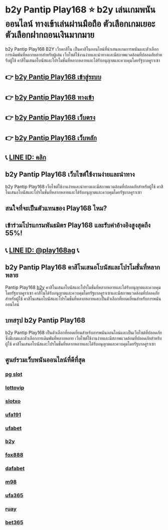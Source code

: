 
# b2y Pantip Play168 ⭐ b2y เล่นเกมพนันออนไลน์ ทางเข้าเล่นผ่านมือถือ ตัวเลือกเกมเยอะ ตัวเลือกฝากถอนเงินมากมาย

b2y Pantip Play168 B2Y เว็บคาสิโน เป็นคาสิโนออนไลน์ที่นําเสนอเกมการพนันและตัวเลือกการเดิมพันที่หลากหลายสําหรับผู้เล่น เว็บไซต์ใช้งานง่ายและนําทางและมีสภาพแวดล้อมที่ปลอดภัยสําหรับผู้ใช้ คาสิโนเสนอโบนัสและโปรโมชั่นที่หลากหลายและได้รับอนุญาตและควบคุมโดยรัฐบาลคูราเซา

## 👉 [b2y Pantip Play168 เข้าสู่ระบบ](https://bit.ly/3TCj9rY)
## 👉 [b2y Pantip Play168 ทางเข้า](https://bit.ly/3TCj9rY)
## 👉 [b2y Pantip Play168 เว็บตรง](https://bit.ly/3TCj9rY)
## 👉 [b2y Pantip Play168 เว็บหลัก](https://bit.ly/3TCj9rY)
## 📞 [LINE ID: คลิก](https://line.me/R/ti/p/@342mcrfd)

## b2y Pantip Play168 เว็บไซต์ใช้งานง่ายและนําทาง
b2y Pantip Play168 เว็บไซต์ใช้งานง่ายและนําทางและมีสภาพแวดล้อมที่ปลอดภัยสําหรับผู้ใช้ คาสิโนเสนอโบนัสและโปรโมชั่นที่หลากหลายและได้รับอนุญาตและควบคุมโดยรัฐบาลคูราเซา

## สนใจที่จะเป็นตัวแทนของ Play168 ไหม?
## เข้าร่วมโปรแกรมพันธมิตร Play168 และรับค่าอ้างอิงสูงสุดถึง 55%!
## 📞 [LINE ID: @play168ag](https://bit.ly/3RSGiFl) 📞

## b2y Pantip Play168 คาสิโนเสนอโบนัสและโปรโมชั่นที่หลากหลาย
Pantip Play168 [b2y](https://atom.io/packages/b2y) คาสิโนเสนอโบนัสและโปรโมชั่นที่หลากหลายและได้รับอนุญาตและควบคุมโดยรัฐบาลคูราเซา
คาสิโนได้รับอนุญาตและควบคุมโดยรัฐบาลคูราเซาและมีสภาพแวดล้อมที่ปลอดภัยสําหรับผู้ใช้ คาสิโนเสนอโบนัสและโปรโมชั่นที่หลากหลายและเป็นตัวเลือกที่ยอดเยี่ยมสําหรับการพนันออนไลน์

## บทสรุป b2y Pantip Play168
b2y Pantip Play168 เป็นตัวเลือกที่ยอดเยี่ยมสําหรับการพนันออนไลน์และเป็นเว็บไซต์ที่ปลอดภัยซึ่งมีเกมและตัวเลือกการเดิมพันที่หลากหลาย เว็บไซต์ใช้งานง่ายและมีสภาพแวดล้อมที่ปลอดภัยสําหรับผู้ใช้ คาสิโนเสนอโบนัสและโปรโมชั่นที่หลากหลายและได้รับอนุญาตและควบคุมโดยรัฐบาลคูราเซา

## ศูนย์รวมเว็บพนันออนไลน์ที่ดีที่สุด
### [pg slot](https://atom.io/themes/pg%20slot)
### [lottovip](https://atom.io/packages/lottovip)
### [slotxo](https://atom.io/packages/slotxo)
### [ufa191](https://atom.io/packages/ufa191)
### [ufabet](https://atom.io/packages/ufabet)
### [b2y](https://atom.io/packages/b2y)
### [fox888](https://atom.io/packages/fox888)
### [dafabet](https://atom.io/packages/dafabet)
### [m98](https://atom.io/packages/m98)
### [ufa365](https://atom.io/packages/ufa365)
### [ruay](https://atom.io/themes/ruay)
### [bet365](https://atom.io/packages/bet365)
